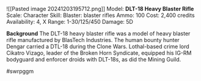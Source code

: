 ![[Pasted image 20241203195712.png]]
Model: **DLT-18 Heavy Blaster Rifle**
Scale: Character
Skill: Blaster: blaster rifles
Ammo: 100
Cost: 2,400 credits
Availability: 4, X
Range: 1-30/125/450
Damage: 5D

**Background**
The DLT-18 heavy blaster rifle was a model of heavy blaster rifle manufactured by BlasTech Industries. The human bounty hunter Dengar carried a DTL-18 during the Clone Wars. Lothal-based crime lord Cikatro Vizago, leader of the Broken Horn Syndicate, equipped his IG-RM bodyguard and enforcer droids with DLT-18s, as did the Mining Guild.

#swrpggm